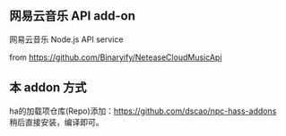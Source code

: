 ## 网易云音乐 API add-on 

网易云音乐 Node.js API service 

from https://github.com/Binaryify/NeteaseCloudMusicApi

## 本 addon 方式
ha的加载项仓库(Repo)添加：https://github.com/dscao/npc-hass-addons \
稍后直接安装，编译即可。
